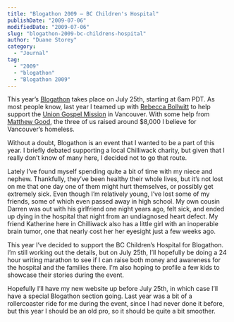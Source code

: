 ```yaml
---
title: "Blogathon 2009 – BC Children's Hospital"
publishDate: "2009-07-06"
modifiedDate: "2009-07-06"
slug: "blogathon-2009-bc-childrens-hospital"
author: "Duane Storey"
category:
  - "Journal"
tag:
  - "2009"
  - "blogathon"
  - "Blogathon 2009"
---
```


This year’s [Blogathon](http://www.blogathon.org) takes place on July 25th, starting at 6am PDT. As most people know, last year I teamed up with [Rebecca Bollwitt](http://www.miss604.com) to help support the [Union Gospel Mission](http://ugm.ca) in Vancouver. With some help from [Matthew Good](http://www.matthewgood.org), the three of us raised around $8,000 I believe for Vancouver’s homeless.

Without a doubt, Blogathon is an event that I wanted to be a part of this year. I briefly debated supporting a local Chilliwack charity, but given that I really don’t know of many here, I decided not to go that route.

Lately I’ve found myself spending quite a bit of time with my niece and nephew. Thankfully, they’ve been healthy their whole lives, but it’s not lost on me that one day one of them might hurt themselves, or possibly get extremely sick. Even though I’m relatively young, I’ve lost some of my friends, some of which even passed away in high school. My own cousin Darren was out with his girlfriend one night years ago, felt sick, and ended up dying in the hospital that night from an undiagnosed heart defect. My friend Katherine here in Chilliwack also has a little girl with an inoperable brain tumor, one that nearly cost her her eyesight just a few weeks ago.

This year I’ve decided to support the BC Children’s Hospital for Blogathon. I’m still working out the details, but on July 25th, I’ll hopefully be doing a 24 hour writing marathon to see if I can raise both money and awareness for the hospital and the families there. I’m also hoping to profile a few kids to showcase their stories during the event.

Hopefully I’ll have my new website up before July 25th, in which case I’ll have a special Blogathon section going. Last year was a bit of a rollercoaster ride for me during the event, since I had never done it before, but this year I should be an old pro, so it should be quite a bit smoother.